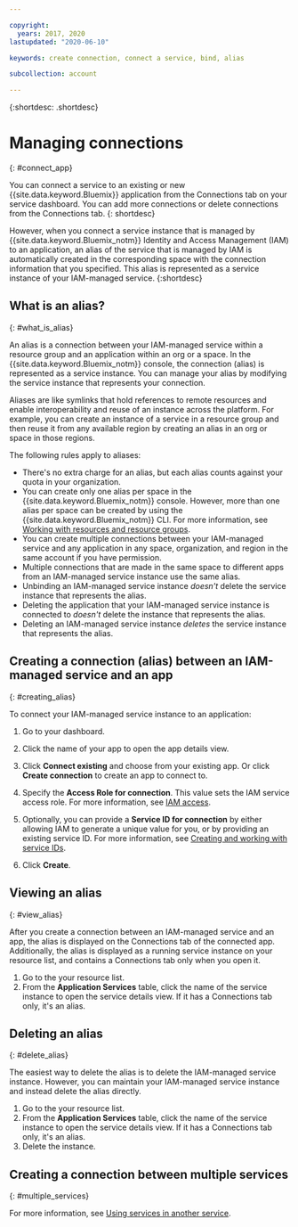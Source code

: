 ```yaml
---

copyright:
  years: 2017, 2020
lastupdated: "2020-06-10"

keywords: create connection, connect a service, bind, alias

subcollection: account

---
```


{:shortdesc: .shortdesc}

# Managing connections
{: #connect_app}

You can connect a service to an existing or new {{site.data.keyword.Bluemix}} application from the Connections tab on your service dashboard. You can add more connections or delete connections from the Connections tab.
{: shortdesc}

However, when you connect a service instance that is managed by {{site.data.keyword.Bluemix_notm}} Identity and Access Management (IAM) to an application, an alias of the service that is managed by IAM is automatically created in the corresponding space with the connection information that you specified. This alias is represented as a service instance of your IAM-managed service.
{:shortdesc}

## What is an alias?
{: #what_is_alias}

An alias is a connection between your IAM-managed service within a resource group and an application within an org or a space. In the {{site.data.keyword.Bluemix_notm}} console, the connection (alias) is represented as a service instance. You can manage your alias by modifying the service instance that represents your connection.

Aliases are like symlinks that hold references to remote resources and enable interoperability and reuse of an instance across the platform. For example, you can create an instance of a service in a resource group and then reuse it from any available region by creating an alias in an org or space in those regions.

The following rules apply to aliases:

* There's no extra charge for an alias, but each alias counts against your quota in your organization.
* You can create only one alias per space in the {{site.data.keyword.Bluemix_notm}} console. However, more than one alias per space can be created by using the {{site.data.keyword.Bluemix_notm}} CLI. For more information, see [Working with resources and resource groups](/docs/cli?topic=cli-ibmcloud_commands_resource).
* You can create multiple connections between your IAM-managed service and any application in any space, organization, and region in the same account if you have permission.
* Multiple connections that are made in the same space to different apps from an IAM-managed service instance use the same alias.
* Unbinding an IAM-managed service instance *doesn't* delete the service instance that represents the alias.
* Deleting the application that your IAM-managed service instance is connected to *doesn't* delete the instance that represents the alias.
* Deleting an IAM-managed service instance *deletes* the service instance that represents the alias.


## Creating a connection (alias) between an IAM-managed service and an app
{: #creating_alias}

To connect your IAM-managed service instance to an application:

1. Go to your dashboard.

2. Click the name of your app to open the app details view.

3. Click **Connect existing** and choose from your existing app. Or click **Create connection** to create an app to connect to.

4. Specify the **Access Role for connection**. This value sets the IAM service access role. For more information, see [IAM access](/docs/account?topic=account-userroles).

5. Optionally, you can provide a **Service ID for connection** by either allowing IAM to generate a unique value for you, or by providing an existing service ID. For more information, see [Creating and working with service IDs](/docs/account?topic=account-serviceids).

6. Click **Create**.

## Viewing an alias
{: #view_alias}

After you create a connection between an IAM-managed service and an app, the alias is displayed on the Connections tab of the connected app. Additionally, the alias is displayed as a running service instance on your resource list, and contains a Connections tab only when you open it.

1. Go to the your resource list.
2. From the **Application Services** table, click the name of the service instance to open the service details view. If it has a Connections tab only, it's an alias.

## Deleting an alias
{: #delete_alias}

The easiest way to delete the alias is to delete the IAM-managed service instance. However, you can maintain your IAM-managed service instance and instead delete the alias directly.

1. Go to the your resource list.
2. From the **Application Services** table, click the name of the service instance to open the service details view. If it has a Connections tab only, it's an alias.
3. Delete the instance.

## Creating a connection between multiple services
{: #multiple_services}

For more information, see [Using services in another service](/docs/account?topic=account-s2s_binding).
